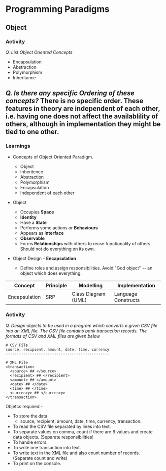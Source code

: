 # Programming Paradigms

## Object

### Activity

*Q. List Object Oriented Concepts*
* Encapsulation
* Abstraction
* Polymorphism
* Inheritance

*Q. Is there any specific Ordering of these concepts?*
There is no specific order. These features in theory are independent of each other, i.e. having one does not affect the availablility of others, although in implementation they might be tied to one other.
---

### Learnings
* Concepts of Object Oriented Paradigm.
  * Object
  * Inheritence
  * Abstraction
  * Polymorphism
  * Encapsulation
  * Independent of each other

* Object 
  * Occupies **Space**
  * **Identity**
  * Have a **State**
  * Performs some actions or **Behaviours**
  * Appears as **Interface**
  * **Observable**
  * Forms **Relationships** with others to reuse functionality of others. Should not do everything on its own.

* Object Design - **Encapsulation** 
  - Define roles and assign responsibilities. Avoid "God object" -- an object which does everything.

 | Concept       | Principle | Modelling           | Implementation      |
 | ------------- | --------- | ------------------- | ------------------- |
 | Encapsulation | SRP       | Class Diagram (UML) | Language Constructs |

### Activity
*Q. Design objects to be used in a program which converts a given CSV file into an XML file. The CSV file contains bank transaction records. The formats of CSV and XML files are given below*
```
# CSV File
source, recipient, amount, date, time, currency
-----------------------------------------------

# XML File
<transaction>
  <source> ## </source>
  <recipient> ## </recipient>
  <amount> ## </amount>
  <date> ## </date>
  <time> ## </time>
  <currency> ## </currency>
</transaction>
```

Objetcs required -
  - To store the data
    - source, recipient, amount, date, time, currency, transaction.
  - To read the CSV file separated by lines into text.
  - To separate values on comma, count if there are 6 values and create data objects. (Separate responsibilities)
  - To handle errors.
  - To write one transaction into text.
  - To write text in the XML file and also count number of records. (Separate count and write)
  - To print on the console.